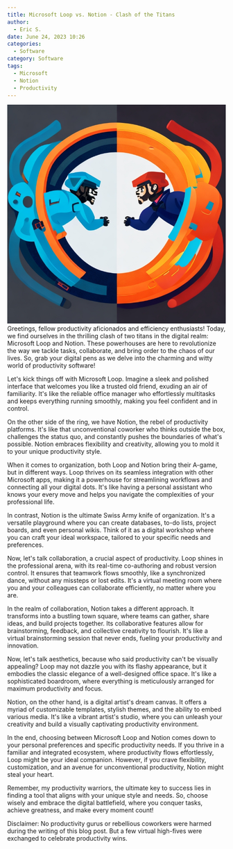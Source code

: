 ```yaml
---
title: Microsoft Loop vs. Notion - Clash of the Titans
author:
  - Eric S.
date: June 24, 2023 10:26
categories:
  - Software
category: Software
tags:
  - Microsoft
  - Notion
  - Productivity
---
```


<img src="/assets/images/Illustration_of_the_Notion_Logo_facing_off_i_0.jpg" alt="Illustration of the Notion Logo facing off in a battle with the Microsoft Loop logo" class="left">
Greetings, fellow productivity aficionados and efficiency enthusiasts! Today, we find ourselves in the thrilling clash of two titans in the digital realm: Microsoft Loop and Notion.
<!--more--> These powerhouses are here to revolutionize the way we tackle tasks, collaborate, and bring order to the chaos of our lives. 
So, grab your digital pens as we delve into the charming and witty world of productivity software!

Let's kick things off with Microsoft Loop. Imagine a sleek and polished interface that welcomes you like a trusted old friend, exuding an air of familiarity. 
It's like the reliable office manager who effortlessly multitasks and keeps everything running smoothly, making you feel confident and in control.

On the other side of the ring, we have Notion, the rebel of productivity platforms. It's like that unconventional coworker who thinks outside the box,
 challenges the status quo, and constantly pushes the boundaries of what's possible. Notion embraces flexibility and creativity, allowing you to mold it
  to your unique productivity style.

When it comes to organization, both Loop and Notion bring their A-game, but in different ways. Loop thrives on its seamless integration with other Microsoft apps, 
making it a powerhouse for streamlining workflows and connecting all your digital dots. It's like having a personal assistant who knows your every move and helps 
you navigate the complexities of your professional life.

In contrast, Notion is the ultimate Swiss Army knife of organization. It's a versatile playground where you can create databases, to-do lists, project boards, and 
even personal wikis. Think of it as a digital workshop where you can craft your ideal workspace, tailored to your specific needs and preferences.

Now, let's talk collaboration, a crucial aspect of productivity. Loop shines in the professional arena, with its real-time co-authoring and robust version control. 
It ensures that teamwork flows smoothly, like a synchronized dance, without any missteps or lost edits. It's a virtual meeting room where you and your colleagues 
can collaborate efficiently, no matter where you are.

In the realm of collaboration, Notion takes a different approach. It transforms into a bustling town square, where teams can gather, share ideas, and build projects together. 
Its collaborative features allow for brainstorming, feedback, and collective creativity to flourish. It's like a virtual brainstorming session that never ends, 
fueling your productivity and innovation.

Now, let's talk aesthetics, because who said productivity can't be visually appealing? Loop may not dazzle you with its flashy appearance, but it embodies the classic 
elegance of a well-designed office space. It's like a sophisticated boardroom, where everything is meticulously arranged for maximum productivity and focus.

Notion, on the other hand, is a digital artist's dream canvas. It offers a myriad of customizable templates, stylish themes, and the ability to embed various media. 
It's like a vibrant artist's studio, where you can unleash your creativity and build a visually captivating productivity environment.

In the end, choosing between Microsoft Loop and Notion comes down to your personal preferences and specific productivity needs. If you thrive in a familiar and integrated
 ecosystem, where productivity flows effortlessly, Loop might be your ideal companion. However, if you crave flexibility, customization, and an avenue for unconventional 
 productivity, Notion might steal your heart.

Remember, my productivity warriors, the ultimate key to success lies in finding a tool that aligns with your unique style and needs. So, choose wisely and embrace the 
digital battlefield, where you conquer tasks, achieve greatness, and make every moment count!

Disclaimer: No productivity gurus or rebellious coworkers were harmed during the writing of this blog post. But a few virtual high-fives were exchanged to celebrate productivity wins.